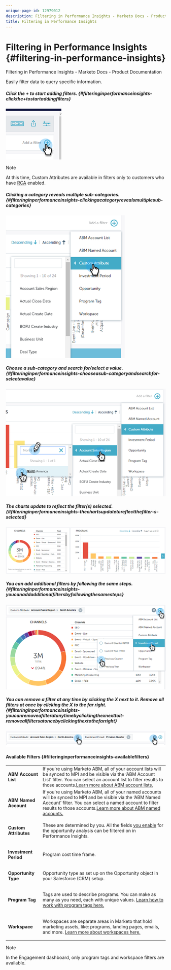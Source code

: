 ```yaml
---
unique-page-id: 12979012
description: Filtering in Performance Insights - Marketo Docs - Product Documentation
title: Filtering in Performance Insights
---
```


# Filtering in Performance Insights {#filtering-in-performance-insights}

Filtering in Performance Insights - Marketo Docs - Product Documentation

Easily filter data to query specific information.

##### Click the + to start adding filters. {#filteringinperformanceinsights-clickthe+tostartaddingfilters}

![](assets/1-1.png)

>[!NOTE]
>
>At this time, Custom Attributes are available in filters only to customers who have [RCA](http://docs.marketo.com/x/lwIk) enabled.

##### Clicking a category reveals multiple sub-categories. {#filteringinperformanceinsights-clickingacategoryrevealsmultiplesub-categories}

![](assets/two-1.png)

##### Choose a sub-category and search for/select a value. {#filteringinperformanceinsights-chooseasub-categoryandsearchfor-selectavalue}

![](assets/three.png)

##### The charts update to reflect the filter(s) selected. {#filteringinperformanceinsights-thechartsupdatetoreflectthefilter-s-selected}

![](assets/four-1.png)

##### You can add additional filters by following the same steps. {#filteringinperformanceinsights-youcanaddadditionalfiltersbyfollowingthesamesteps}

![](assets/five.png)

##### You can remove a filter at any time by clicking the X next to it. Remove all filters at once by clicking the X to the far right. {#filteringinperformanceinsights-youcanremoveafilteratanytimebyclickingthexnexttoit-removeallfiltersatoncebyclickingthextothefarright}

![](assets/6-2.png)

#### Available Filters {#filteringinperformanceinsights-availablefilters}

<table> 
 <tbody> 
  <tr> 
   <td colspan="1"><strong>ABM Account List</strong></td> 
   <td colspan="1">If you're using Marketo ABM, all of your account lists will be synced to MPI and be visible via the ‘ABM Account List’ filter. You can select an account list to filter results to those accounts.<a href="https://docs.marketo.com/display/public/DOCS/Account-Based+Web+Marketing+with+ABM" rel="nofollow">Learn more about ABM account lists.</a></td> 
  </tr> 
  <tr> 
   <td colspan="1"><strong>ABM Named Account</strong></td> 
   <td colspan="1">If you're using Marketo ABM, all of your named accounts will be synced to MPI and be visible via the ‘ABM Named Account’ filter. You can select a named account to filter results to those accounts.<a href="http://docs.marketo.com/x/eaCt" rel="nofollow">Learn more about ABM named accounts.</a></td> 
  </tr> 
  <tr> 
   <td colspan="1"><strong>Custom Attributes</strong></td> 
   <td colspan="1"><p>These are determined by you. All the fields <a href="http://docs.marketo.com/display/public/DOCS/Enabling+Custom+Field+Sync+for+Revenue+Cycle+Analytics" rel="nofollow">you enable</a> for the opportunity analysis can be filtered on in Performance Insights.</p></td> 
  </tr> 
  <tr> 
   <td colspan="1"><p><strong>Investment Period</strong></p></td> 
   <td colspan="1"><p>Program cost time frame.</p></td> 
  </tr> 
  <tr> 
   <td colspan="1"><p><strong>Opportunity Type</strong></p></td> 
   <td colspan="1"><p>Opportunity type as set up on the Opportunity object in your Salesforce (CRM) setup.</p></td> 
  </tr> 
  <tr> 
   <td><p><strong>Program Tag</strong></p></td> 
   <td><p>Tags are used to describe programs. You can make as many as you need, each with unique values. <a href="https://docs.marketo.com/display/public/DOCS/Tags" rel="nofollow">Learn how to work with program tags here.</a></p></td> 
  </tr> 
  <tr> 
   <td><strong>Workspace</strong></td> 
   <td><p>Workspaces are separate areas in Marketo that hold marketing assets, like: programs, landing pages, emails, and more. <a href="https://docs.marketo.com/display/public/DOCS/Understanding+Workspaces+and+Person+Partitions" rel="nofollow">Learn more about workspaces here.</a></p></td> 
  </tr> 
 </tbody> 
</table>

>[!NOTE]
>
>In the Engagement dashboard, only program tags and workspace filters are available.

